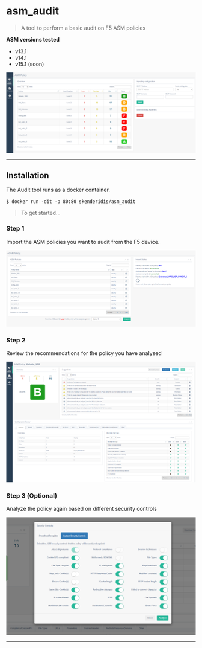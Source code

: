 # asm_audit
> A tool to perform a basic audit on F5 ASM policies

**ASM versions tested**

- v13.1
- v14.1
- v15.1 (soon)



[![INSERT YOUR GRAPHIC HERE](https://github.com/skenderidis/asm_audit/blob/master/images/asm_audit_1.png?raw=true)]()

---

## Installation
The Audit tool runs as a docker container. 

```shell
$ docker run -dit -p 80:80 skenderidis/asm_audit
```

> To get started...

### Step 1
Import the ASM policies you want to audit from the F5 device.

[![INSERT YOUR GRAPHIC HERE](https://github.com/skenderidis/asm_audit/blob/master/images/asm_audit_2.png?raw=true)]()


### Step 2
Review the recommendations for the  policy you have analysed 

[![INSERT YOUR GRAPHIC HERE](https://github.com/skenderidis/asm_audit/blob/master/images/asm_audit_3.png?raw=true)]()


### Step 3 (Optional)
Analyze the policy again based on different security controls  

[![INSERT YOUR GRAPHIC HERE](https://github.com/skenderidis/asm_audit/blob/master/images/asm_audit_4.png?raw=true)]()

---


